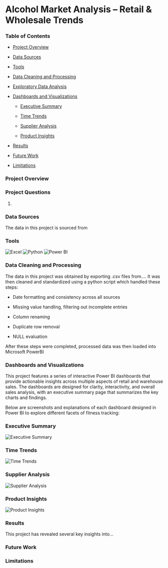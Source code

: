 # Alcohol Market Analysis – Retail & Wholesale Trends

### Table of Contents

  - [Project Overview](#project-overview)
  - [Data Sources](#Data-Sources)
  - [Tools](#Tools)
  - [Data Cleaning and Processing](#Data-Cleaning-and-Processing)
  - [Exploratory Data Analysis](#Exploratory-Data-Analysis)
  - [Dashboards and Visualizations](#Dashboards-and-Visualizations)

    - [Executive Summary](#Executive-Summary)

    - [Time Trends](#Time-Trends)

    - [Supplier Analysis](#Supplier-Analysis)

    - [Product Insights](#Product-Insights)
    
  - [Results](#Results)
  - [Future Work](#Future-Work)
  - [Limitations](#Limitations)

### Project Overview


### Project Questions

1.

### Data Sources

The data in this project is sourced from 

### Tools

![Excel](https://img.shields.io/badge/Tool-Excel-green?logo=microsoft-excel&logoColor=white)
![Python](https://img.shields.io/badge/Python-3.10-blue)
![Power BI](https://img.shields.io/badge/Power%20BI-Data%20Visualization-yellow)
  
### Data Cleaning and Processing

The data in this project was obtained by exporting .csv files from.... It was then cleaned and standardized using a python script which handled these steps:

- Date formatting and consistency across all sources

- Missing value handling, filtering out incomplete entries

- Column renaming

- Duplicate row removal

- NULL evaluation

After these steps were completed, processed data was then loaded into Microsoft PowerBI

### Dashboards and Visualizations

This project features a series of interactive Power BI dashboards that provide actionable insights across multiple aspects of retail and warehouse sales. The dashboards are designed for clarity, interactivity, and overall sales analysis, with an executive summary page that summarizes the key charts and findings.

Below are screenshots and explanations of each dashboard designed in Power BI to explore different facets of fitness tracking:

### Executive Summary


![Executive Summary](https://github.com/user-attachments/assets/9fc043d9-6fee-493a-95f9-499bf008e420)


### Time Trends


![Time Trends](https://github.com/user-attachments/assets/c6221d6e-6748-465d-b6b4-2395cc9b112f)


### Supplier Analysis


![Supplier Analysis](https://github.com/user-attachments/assets/bd545aa1-4524-448e-92e7-9a76bb17ba8c)


### Product Insights


![Product Insights](https://github.com/user-attachments/assets/7b69b189-e69c-45c9-92d5-23ad90f4338d)



### Results

This project has revealed several key insights into...

### Future Work



### Limitations
